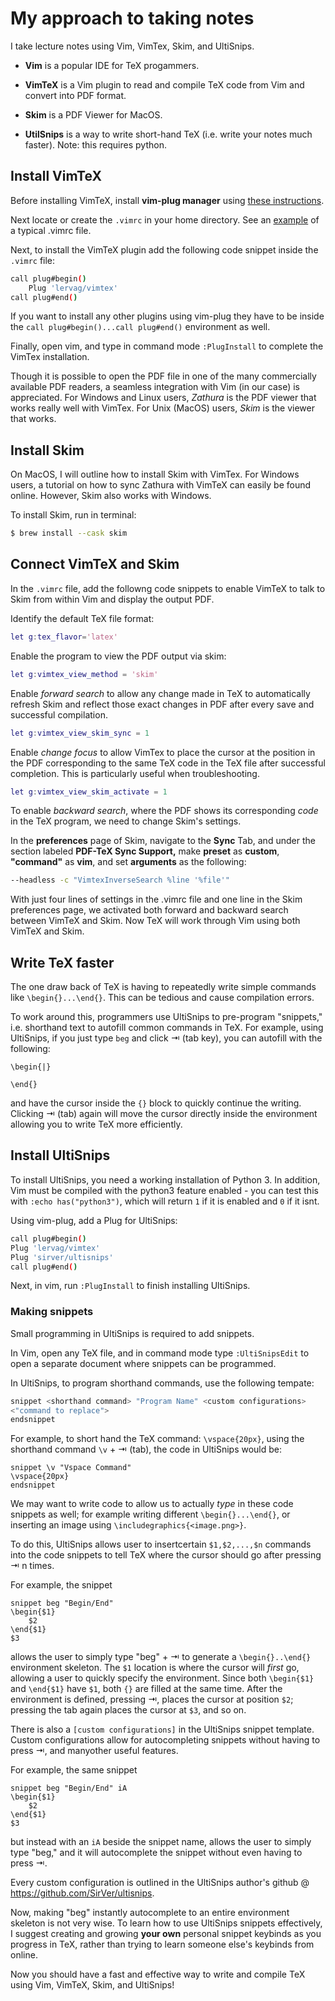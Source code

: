 # My approach to taking notes
I take lecture notes using Vim, VimTex, Skim, and UltiSnips. 

- **Vim** is a popular IDE for TeX progammers.

- **VimTeX** is a Vim plugin to read and compile TeX code from Vim and convert into PDF format. 

- **Skim** is a PDF Viewer for MacOS. 

- **UtilSnips** is a way to write short-hand TeX (i.e. write your notes much faster). Note: this requires python.

  

## Install VimTeX

Before installing VimTeX, install **vim-plug manager** using [these instructions](https://raw.githubusercontent.com/junegunn/vim-plug/master/plug.vim). 

Next locate or create the `.vimrc` in your home directory. See an [example](https://gist.github.com/simonista/8703722) of a typical .vimrc file.

Next, to install the VimTeX plugin add the following code snippet inside the `.vimrc` file: 

```bash
call plug#begin()
	Plug 'lervag/vimtex'
call plug#end()
```

If you want to install any other plugins using vim-plug they have to be inside the `call plug#begin()...call plug#end()` environment as well. 

Finally, open vim, and type in command mode `:PlugInstall` to complete the VimTex installation.

Though it is possible to open the PDF file in one of the many commercially available PDF readers, a seamless integration with Vim (in our case) is appreciated. For Windows and Linux  users, _Zathura_ is the PDF viewer that works really well with VimTex. For Unix (MacOS) users, _Skim_ is the viewer that works.

## Install Skim

On MacOS, I will outline how to install Skim with VimTex. For Windows users, a tutorial on how to sync Zathura with VimTeX can easily be found online. However, Skim also works with Windows.

To install Skim, run in terminal:

```bash
$ brew install --cask skim
```

## Connect VimTeX and Skim

In the `.vimrc` file, add the followng code snippets to enable VimTeX to talk to Skim from within Vim and display the output PDF.

Identify the default TeX file format:

```matlab
let g:tex_flavor='latex'
```

Enable the program to view the PDF output via skim:

```matlab
let g:vimtex_view_method = 'skim'
```

Enable _forward search_ to allow any change made in TeX to automatically refresh Skim and reflect those exact changes in PDF after every save and successful compilation. 

```matlab
let g:vimtex_view_skim_sync = 1
```

Enable _change focus_ to allow VimTex to place the cursor at the position in the PDF corresponding to the same TeX code in the TeX file after successful completion. This is particularly useful when troubleshooting.

```matlab
let g:vimtex_view_skim_activate = 1
```

To enable _backward search_, where the PDF shows its corresponding _code_ in the TeX program, we need to change Skim's settings. 

In the **preferences** page of Skim, navigate to the **Sync** Tab, and under the section labeled **PDF-TeX Sync Support,** make **preset** as **custom**,  **"command"** as **vim**, and set **arguments** as the following:

```bash
--headless -c "VimtexInverseSearch %line '%file'"
```

With just four lines of settings in the .vimrc file and one line in the Skim preferences page, we activated both forward and backward search between VimTeX and Skim. Now TeX will work through Vim using both VimTeX and Skim. 

## Write TeX faster

The one draw back of TeX is having to repeatedly write simple commands like `\begin{}...\end{}`. This can be tedious and cause compilation errors.

To work around this, programmers use UltiSnips to pre-program "snippets," i.e. shorthand text to autofill common commands in TeX. For example, using UltiSnips, if you just type `beg` and click ⇥ (tab key), you can autofill with the following:

```TeX
\begin{|}

\end{}
```

and have the cursor inside the `{}` block to quickly continue the writing. Clicking ⇥ (tab) again will move the cursor directly inside the environment allowing you to write TeX more efficiently.

## Install UltiSnips 

To install UltiSnips, you need a working installation of Python 3. In addition, Vim must be compiled with the python3 feature enabled - you can test this with `:echo has("python3")`, which will return `1` if it is enabled and `0` if it isnt.

Using vim-plug, add a Plug for UltiSnips:

```bash
call plug#begin()
Plug 'lervag/vimtex'
Plug 'sirver/ultisnips'
call plug#end()
```

Next, in vim, run `:PlugInstall` to finish installing UltiSnips.

### Making snippets

Small programming in UltiSnips is required to add snippets.

In Vim, open any TeX file, and in command mode type `:UltiSnipsEdit` to open a separate document where snippets can be programmed.

In UltiSnips, to program shorthand commands, use the following tempate: 
```bash
snippet <shorthand command> "Program Name" <custom configurations>
<"command to replace">
endsnippet
```

For example, to short hand the TeX command: `\vspace{20px}`, using the shorthand command `\v` + ⇥ (tab), the code in UltiSnips would be:

```TeX
snippet \v "Vspace Command"
\vspace{20px}
endsnippet
```

We may want to write code to allow us to actually _type_ in these code snippets as well; for example writing different `\begin{}...\end{}`, or inserting an image using `\includegraphics{<image.png>}`.

To do this, UltiSnips allows user to insertcertain `$1,$2,...,$n` commands into the code snippets to tell TeX where the cursor should go after pressing ⇥ n times.

For example, the snippet

```Tex	
snippet beg "Begin/End"
\begin{$1}
	$2
\end{$1}
$3
```

allows the user to simply type "beg" + ⇥ to generate a `\begin{}..\end{}` environment skeleton. The `$1` location is where the cursor will _first_ go, allowing a user to quickly specify the environment. Since both `\begin{$1}` and `\end{$1}` have `$1`, both `{}` are filled at the same time. After the environment is defined, pressing ⇥, places the cursor at position `$2`; pressing the tab again places the cursor at `$3`, and so on. 

There is also a `[custom configurations]` in the UltiSnips snippet template. Custom configurations allow for autocompleting snippets without having to press ⇥, and manyother useful features.

For example, the same snippet

```TeX
snippet beg "Begin/End" iA
\begin{$1}
	$2
\end{$1}
$3
```

but instead with an `iA` beside the snippet name, allows the user to simply type "beg," and it will autocomplete the snippet without even having to press ⇥. 

Every custom configuration is outlined in the UltiSnips author's github @ https://github.com/SirVer/ultisnips.

Now, making "beg" instantly autocomplete to an entire environment skeleton is not very wise. To learn how to use UltiSnips snippets effectively, I suggest creating and growing **your own** personal snippet keybinds as you progress in TeX, rather than trying to learn someone else's keybinds from online. 

Now you should have a fast and effective way to write and compile TeX using Vim, VimTeX, Skim, and UltiSnips!

